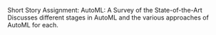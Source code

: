 Short Story Assignment: AutoML: A Survey of the State-of-the-Art
Discusses different stages in AutoML and the various approaches of AutoML for each. 
